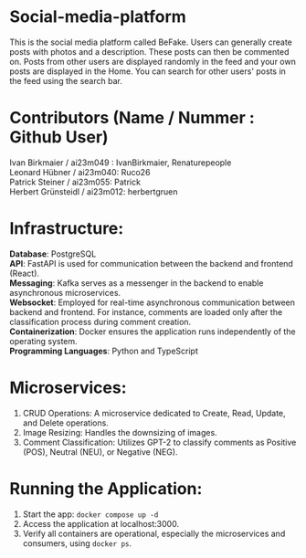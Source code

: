 # Social-media-platform

This is the social media platform called BeFake. Users can generally create posts with photos and a description. These posts can then be commented on. Posts from other users are displayed randomly in the feed and your own posts are displayed in the Home. You can search for other users' posts in the feed using the search bar.

# Contributors (Name / Nummer : Github User)

Ivan Birkmaier / ai23m049 : IvanBirkmaier, Renaturepeople  
Leonard Hübner / ai23m040: Ruco26  
Patrick Steiner / ai23m055: Patrick  
Herbert Grünsteidl / ai23m012: herbertgruen

# Infrastructure:

**Database**: PostgreSQL  
**API**: FastAPI is used for communication between the backend and frontend (React).  
**Messaging**: Kafka serves as a messenger in the backend to enable asynchronous microservices.  
**Websocket**: Employed for real-time asynchronous communication between backend and frontend. For instance, comments are loaded only after the classification process during comment creation.  
**Containerization**: Docker ensures the application runs independently of the operating system.  
**Programming Languages**: Python and TypeScript

# Microservices:

1. CRUD Operations: A microservice dedicated to Create, Read, Update, and Delete operations.
2. Image Resizing: Handles the downsizing of images.
3. Comment Classification: Utilizes GPT-2 to classify comments as Positive (POS), Neutral (NEU), or Negative (NEG).

# Running the Application:

1. Start the app: `docker compose up -d`
2. Access the application at localhost:3000.
3. Verify all containers are operational, especially the microservices and consumers, using `docker ps`.
